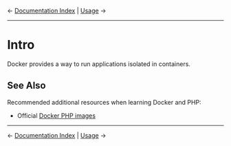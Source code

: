 &larr; [Documentation Index](/README.md) | [Usage](02-usage.md) &rarr;

---

# Intro

Docker provides a way to run applications isolated in containers.

## See Also

Recommended additional resources when learning Docker and PHP:

* Official [Docker PHP images](https://hub.docker.com/_/php/)

---
&larr; [Documentation Index](/README.md) | [Usage](02-usage.md) &rarr;
